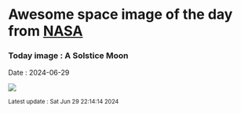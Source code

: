 
# Awesome space image of the day from [NASA](https://api.nasa.gov/)

### Today image : A Solstice Moon
Date : 2024-06-29

![](https://apod.nasa.gov/apod/image/2406/SolsMoon2024c1024.jpg)

<small>Latest update : Sat Jun 29 22:14:14 2024</small>
        